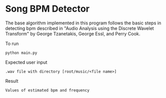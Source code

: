 # Song BPM Detector

The base algorithm implemented in this program follows the basic steps in detecting bpm described in "Audio Analysis using the Discrete Wavelet Transform" by George Tzanetakis, George Essl, and Perry Cook.

To run 
```
python main.py
```

Expected user input
```
.wav file with directory [root/music/<file name>]
```
Result
```
Values of estimated bpm and frequency
```